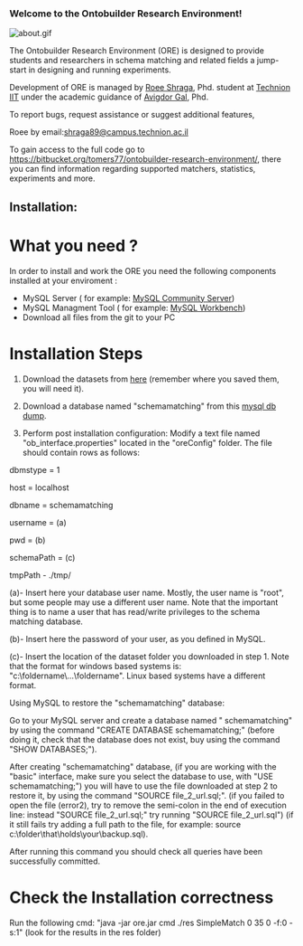 ### Welcome to the Ontobuilder Research Environment! ###


![about.gif](https://bitbucket.org/repo/n9GKe/images/3183918637-about.gif)


The Ontobuilder Research Environment (ORE) is designed to provide students and researchers in schema matching and related fields a jump-start in designing and running experiments. 

Development of ORE is managed by [Roee Shraga](sites.google.com/view/roee-shraga), Phd. student at [Technion IIT](http://www.technion.ac.il) under the academic guidance of [Avigdor Gal](http://ie.technion.ac.il/~avigal), Phd.

 To report bugs, request assistance or suggest additional features,

Roee by email:shraga89@campus.technion.ac.il

To gain access to the full code go to https://bitbucket.org/tomers77/ontobuilder-research-environment/, there you can find information regarding supported matchers, statistics, experiments and more.

## Installation: ##
# What you need ? #

In order to install and work the ORE you need the following components installed at your enviroment :

* MySQL Server ( for example: [MySQL Community Server](http://dev.mysql.com/downloads/mysql/))
* MySQL Managment Tool ( for example: [MySQL Workbench](https://dev.mysql.com/downloads/workbench/))
* Download all files from the git to your PC

# Installation Steps #

1. Download the datasets from [here](https://bitbucket.org/tomers77/ontobuilder-research-environment/downloads/dataset.zip) (remember where you saved them, you will need it).
2. Download a database named "schemamatching" from this [mysql db dump](https://bitbucket.org/tomers77/ontobuilder-research-environment/downloads/schemamatching_02_04_13.sql).

3. Perform post installation configuration:
Modify a text file named "ob_interface.properties" located in the "oreConfig" folder. The file should contain rows as follows:

dbmstype = 1

host = localhost

dbname = schemamatching

username = (a)

pwd = (b)

schemaPath = (c)

tmpPath - ./tmp/ 

(a)- Insert here your database user name. Mostly, the user name is "root", but some people may use a different user name. 
Note that the important thing is to name a user that has read/write privileges to the schema matching database.

(b)- Insert here the password of your user, as you defined in MySQL.

(c)- Insert the location of the dataset folder you downloaded in step 1.
Note that the format for windows based systems is: "c:\\foldername\\...\\foldername". Linux based systems have a different format.

Using MySQL to restore the "schemamatching" database:

Go to your MySQL server and create a database named " schemamatching" by using the command "CREATE DATABASE schemamatching;"
(before doing it, check that the database does not exist, buy using the command "SHOW DATABASES;").

After creating "schemamatching" database, (if you are working with the "basic" interface, make sure you select the database to use, with "USE schemamatching;") you will have to use the file downloaded at step 2 to restore it, by using the command "SOURCE file_2_url.sql;".
(if you failed to open the file (error2), try to remove the semi-colon in the end of execution line: instead "SOURCE file_2_url.sql;" try running "SOURCE file_2_url.sql") 
(if it still fails try adding a full path to the file, for example: source c:\folder\that\holds\your\backup.sql).

After running this command you should check all queries have been successfully committed.

# Check the Installation correctness #
Run the following cmd: "java -jar ore.jar cmd ./res SimpleMatch 0 35 0 -f:0 -s:1"
(look for the results in the res folder)
